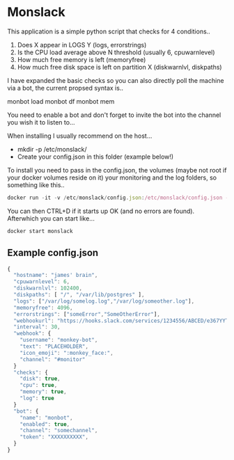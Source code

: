 # Monslack #

This application is a simple python script that checks for 4 conditions..

1. Does X appear in LOGS Y (logs, errorstrings)
2. Is the CPU load average above N threshold (usually 6, cpuwarnlevel)
3. How much free memory is left (memoryfree)
4. How much free disk space is left on partition X (diskwarnlvl, diskpaths)

I have expanded the basic checks so you can also directly poll the machine via a bot, the current propsed syntax is..

monbot <servername> load
monbot <servername> df
monbot <servername> mem

You need to enable a bot and don't forget to invite the bot into the channel you wish it to listen to...

When installing I usually recommend on the host...

* mkdir -p /etc/monslack/
* Create your config.json in this folder (example below!)

To install you need to pass in the config.json, the volumes (maybe not root if your docker volumes reside on it) your monitoring and the log folders, so something like this..

```javascript
docker run -it -v /etc/monslack/config.json:/etc/monslack/config.json -v /var/lib/postgresql:/var/lib/postgresql -v /var/log/:/var/log/ --name monslack monslack:0.1
```

You can then CTRL+D if it starts up OK (and no errors are found). Afterwhich you can start like...

```javascript
docker start monslack
```

## Example config.json ##

```javascript
{
  "hostname": "james' brain",
  "cpuwarnlevel": 6,
  "diskwarnlvl": 102400,
  "diskpaths": [ "/", "/var/lib/postgres" ],
  "logs": ["/var/log/somelog.log","/var/log/someother.log"],
  "memoryfree": 4096,
  "errorstrings": ["someError","SomeOtherError"],
  "webhookurl": "https://hooks.slack.com/services/1234556/ABCED/e367YYT90Tavy4stqnw3DF",
  "interval": 30,
  "webhook": {
    "username": "monkey-bot",
    "text": "PLACEHOLDER",
    "icon_emoji": ":monkey_face:",
    "channel": "#monitor"
  }
  "checks": {
    "disk": true,
    "cpu": true,
    "memory": true,
    "log": true
  }
  "bot": {
    "name": "monbot",
    "enabled": true,
    "channel": "somechannel",
    "token": "XXXXXXXXXX",
  }
}
```
